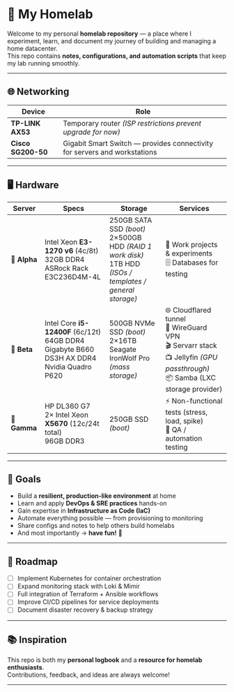 # 🏡 My Homelab  

Welcome to my personal **homelab repository** — a place where I experiment, learn, and document my journey of building and managing a home datacenter.  
This repo contains **notes, configurations, and automation scripts** that keep my lab running smoothly.  

---

## 🌐 Networking  

| Device | Role |
|--------|------|
| **TP-LINK AX53** | Temporary router *(ISP restrictions prevent upgrade for now)* |
| **Cisco SG200-50** | Gigabit Smart Switch — provides connectivity for servers and workstations |

---

## 🖥️ Hardware  

| Server | Specs | Storage | Services |
|--------|-------|---------|----------|
| **🔹 Alpha** | Intel Xeon **E3-1270 v6** (4c/8t) <br> 32GB DDR4 <br> ASRock Rack E3C236D4M-4L | 250GB SATA SSD *(boot)* <br> 2×500GB HDD *(RAID 1 work disk)* <br> 1TB HDD *(ISOs / templates / general storage)* | 🧪 Work projects & experiments <br> 🗄️ Databases for testing |
| **🔹 Beta** | Intel Core **i5-12400F** (6c/12t) <br> 64GB DDR4 <br> Gigabyte B660 DS3H AX DDR4 <br> Nvidia Quadro P620 | 500GB NVMe SSD *(boot)* <br> 2×16TB Seagate IronWolf Pro *(mass storage)* | 🌐 Cloudflared tunnel <br> 🔐 WireGuard VPN <br> 🎬 Servarr stack <br> 📺 Jellyfin *(GPU passthrough)* <br> 📦 Samba (LXC storage provider) |
| **🔹 Gamma** | HP DL360 G7 <br> 2× Intel Xeon **X5670** (12c/24t total) <br> 96GB DDR3 | 250GB SSD *(boot)* | ⚡ Non-functional tests (stress, load, spike) <br> 🧪 QA / automation testing |

---

## 🎯 Goals  

- Build a **resilient, production-like environment** at home  
- Learn and apply **DevOps & SRE practices** hands-on  
- Gain expertise in **Infrastructure as Code (IaC)**  
- Automate everything possible — from provisioning to monitoring  
- Share configs and notes to help others build homelabs  
- And most importantly → **have fun!** 🎉  

---

## 🚀 Roadmap  

- [ ] Implement Kubernetes for container orchestration  
- [ ] Expand monitoring stack with Loki & Mimir  
- [ ] Full integration of Terraform + Ansible workflows  
- [ ] Improve CI/CD pipelines for service deployments  
- [ ] Document disaster recovery & backup strategy  

---

## 📚 Inspiration  

This repo is both my **personal logbook** and a **resource for homelab enthusiasts**.  
Contributions, feedback, and ideas are always welcome!  

---
